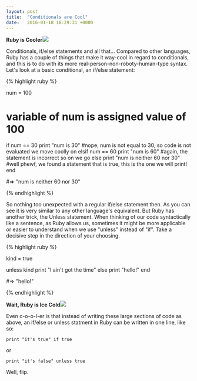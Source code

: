 ```yaml
---
layout: post
title:  "Conditionals are Cool"
date:   2016-01-18 18:29:31 +0000
---
```


<strong>Ruby is Cooler</strong><img src="https://rfclipart.com/image/small/42-ba-c9/isolated-cartoon-orange-sun-in-sunglasses-Download-Royalty-free-Vector-File-EPS-46737.jpg">

Conditionals, if/else statements and all that... Compared to other languages, Ruby has a couple of things that make it way-cool in regard to conditionals, and this is to do with its more real-person-non-roboty-human-type syntax. Let's look at a basic conditional, an if/else statement:

{% highlight ruby %}

num = 100
# variable of num is assigned value of 100

if num == 30
  	print "num is 30"
#nope, num is not equal to 30, so code is not evaluated we move coolly on
elsif num == 60
	print "num is 60"
#again, the statement is incorrect so on we go
else
	print "num is neither 60 nor 30"
#well phewf, we found a statement that is true, this is the one we will print!
end

#=> "num is neither 60 nor 30"

{% endhighlight %}

So nothing too unexpected with a regular if/else statement then. As you can see it is very similar to any other language's equivalent. But Ruby has another trick, the Unless statement. When thinking of our code syntactically like a sentence, as Ruby allows us, sometimes it might be more applicable or easier to understand when we use "unless" instead of "if". Take a decisive step in the direction of your choosing.

{% highlight ruby %}

kind = true

unless kind
	print "I ain't got the time"
else
	print "hello!"
end

#=> "hello!"

{% endhighlight %}

<strong>Wait, Ruby is Ice Cold</strong><img src="http://www.abeka.com/BookImages/ClipArt/232149/46x46y50fx50fh/232149-Purple-Ice-Pop-with-a-bite-missing-color-png.png">

Even c-o-o-l-er is that instead of writing these large sections of code as above, an if/else or unless statment in Ruby can be written in one line, like so:

`print "it's true" if true`

or 

`print "it's false" unless true`

Well, flip.
